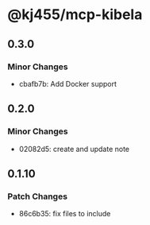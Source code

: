 # @kj455/mcp-kibela

## 0.3.0

### Minor Changes

- cbafb7b: Add Docker support

## 0.2.0

### Minor Changes

- 02082d5: create and update note

## 0.1.10

### Patch Changes

- 86c6b35: fix files to include
